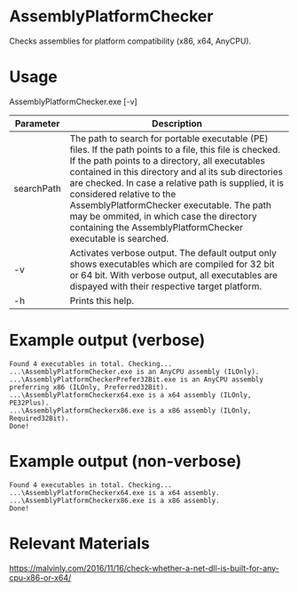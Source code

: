 # AssemblyPlatformChecker
Checks assemblies for platform compatibility (x86, x64, AnyCPU).

# Usage
AssemblyPlatformChecker.exe [-v] <searchPath>
  
| Parameter | Description |
| --------- | ----------- |
| searchPath | The path to search for portable executable (PE) files. If the path points to a file, this file is checked. If the path points to a directory, all executables contained in this directory and al its sub directories are checked. In case a relative path is supplied, it is considered relative to the AssemblyPlatformChecker executable. The path may be ommited, in which case the directory containing the AssemblyPlatformChecker executable is searched. |
| -v | Activates verbose output. The default output only shows executables which are compiled for 32 bit or 64 bit. With verbose output, all executables are dispayed with their respective target platform. |
| -h | Prints this help. |

# Example output (verbose)
```
Found 4 executables in total. Checking...
...\AssemblyPlatformChecker.exe is an AnyCPU assembly (ILOnly).
...\AssemblyPlatformCheckerPrefer32Bit.exe is an AnyCPU assembly preferring x86 (ILOnly, Preferred32Bit).
...\AssemblyPlatformCheckerx64.exe is a x64 assembly (ILOnly, PE32Plus).
...\AssemblyPlatformCheckerx86.exe is a x86 assembly (ILOnly, Required32Bit).
Done!
```

# Example output (non-verbose)
```
Found 4 executables in total. Checking...
...\AssemblyPlatformCheckerx64.exe is a x64 assembly.
...\AssemblyPlatformCheckerx86.exe is a x86 assembly.
Done!
```

# Relevant Materials
https://malvinly.com/2016/11/16/check-whether-a-net-dll-is-built-for-any-cpu-x86-or-x64/
